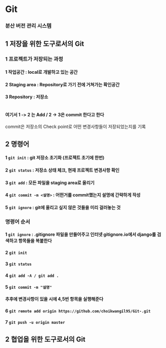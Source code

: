# Git
### 분산 버전 관리 시스템

## 1 저장을 위한 도구로서의 Git

### 1 프로젝트가 저장되는 과정
#### 1 작업공간 : local로 개발하고 있는 공간
#### 2 Staging area : Repository로 가기 전에 거쳐가는 확인공간
#### 3 Repository : 저장소 <br/><br/>

#### 여기서 1 -> 2 는 Add / 2 -> 3은 commit 한다고 한다
commit은 저장소의 Check point로 어떤 변경사항들이 저장되었는지를 기록

## 2 명령어
#### 1 `git init` : git 저장소 초기화 (프로젝트 초기에 한번)
#### 2 `git status` : 저장소 상태 체크, 현재 프로젝트 변경사항 확인
#### 3 `git add` : 모든 파일을 staging area로 올리기
#### 4 `git commit -m <설명>` : 어떤거를 commit했는지 설명에 간략하게 작성
#### 5 `git ignore` : git에 올리고 싶지 않은 것들을 미리 걸러놓는 것

### 명령어 순서
#### 1 `git ignore` : .gitignore 파일을 만들어주고 인터넷 gitignore.io에서 django를 검색하고 항목들을 복붙한다
#### 2 `git init`
#### 3 `git status`
#### 4 `git add -A / git add .`
#### 5 `git commit -m "설명"`
#### 추후에 변경사항이 있을 시에 4,5번 항목을 실행해준다
#### 6 `git remote add origin https://github.com/choikwangil95/Git-.git`
#### 7 `git push -u origin master`

## 2 협업을 위한 도구로서의 Git

